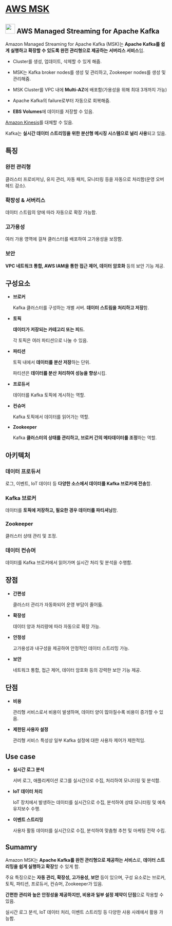 # [AWS MSK](https://aws.amazon.com/ko/msk/)

## <img src = "https://github.com/user-attachments/assets/307d80d0-4ba0-4fd8-b8d8-824a827b334f" width = "30" height = "30"> AWS Managed Streaming for Apache Kafka

Amazon Managed Streaming for Apache Kafka (MSK)는 **Apache Kafka를 쉽게 실행하고 확장할 수 있도록 완전 관리형으로 제공하는 서버리스 서비스**임. 

* Cluster를 생성, 업데이트, 삭제할 수 있게 해줌.

* MSK는 Kafka broker nodes를 생성 및 관리하고, Zookeeper nodes를 생성 및 관리해줌.

* MSK Cluster를 VPC 내에 **Multi-AZ**에 배포함(가용성을 위해 최대 3개까지 가능)

* Apache Kafka의 failure로부터 자동으로 회복해줌.

* **EBS Volumes**에 데이터를 저장할 수 있음.

[Amazon Kinesis](https://github.com/LeeWooJung/AWS-SAA-C03/tree/main/8.%20Integration%20%26%20Messaging/8-4.%20AWS%20Kinesis)를 대체할 수 있음.

Kafka는 **실시간 데이터 스트리밍을 위한 분산형 메시징 시스템으로 널리 사용**되고 있음.

## 특징

### 완전 관리형

클러스터 프로비저닝, 유지 관리, 자동 패치, 모니터링 등을 자동으로 처리함(운영 오버헤드 감소).

### 확장성 & 서버리스

데이터 스트림의 양에 따라 자동으로 확장 가능함.

### 고가용성

여러 가용 영역에 걸쳐 클러스터를 배포하여 고가용성을 보장함.

### 보안

**VPC 네트워크 통합, AWS IAM을 통한 접근 제어, 데이터 암호화** 등의 보안 기능 제공.

## 구성요소

* **브로커**

    Kafka 클러스터를 구성하는 개별 서버. **데이터 스트림을 처리하고 저장**함.

* **토픽**

    **데이터가 저장되는 카테고리 또는 피드**. 
    
    각 토픽은 여러 파티션으로 나눌 수 있음.

* **파티션**

    토픽 내에서 **데이터를 분산 저장**하는 단위. 
    
    파티션은 **데이터를 분산 처리하여 성능을 향상**시킴.

* **프로듀서**

    데이터를 Kafka 토픽에 게시하는 역할.

* **컨슈머**

    Kafka 토픽에서 데이터를 읽어가는 역할.

* **Zookeeper**

    Kafka **클러스터의 상태를 관리하고, 브로커 간의 메타데이터를 조정**하는 역할.

## 아키텍처

### 데이터 프로듀서

로그, 이벤트, IoT 데이터 등 **다양한 소스에서 데이터를 Kafka 브로커에 전송**함.

### Kafka 브로커

데이터를 **토픽에 저장하고, 필요한 경우 데이터를 파티셔닝**함.

### Zookeeper

클러스터 상태 관리 및 조정.

### 데이터 컨슈머

데이터를 Kafka 브로커에서 읽어가며 실시간 처리 및 분석을 수행함.

## 장점

* **간편성**

    클러스터 관리가 자동화되어 운영 부담이 줄어듦.

* **확장성**

    데이터 양과 처리량에 따라 자동으로 확장 가능.

* **안정성**

    고가용성과 내구성을 제공하여 안정적인 데이터 스트리밍 가능.

* **보안**

    네트워크 통합, 접근 제어, 데이터 암호화 등의 강력한 보안 기능 제공.

## 단점

* **비용**

    관리형 서비스로서 비용이 발생하며, 데이터 양이 많아질수록 비용이 증가할 수 있음.

* **제한된 사용자 설정**

    관리형 서비스 특성상 일부 Kafka 설정에 대한 사용자 제어가 제한적임.

## Use case

* **실시간 로그 분석**

    서버 로그, 애플리케이션 로그를 실시간으로 수집, 처리하여 모니터링 및 분석함.

* **IoT 데이터 처리**

    IoT 장치에서 발생하는 데이터를 실시간으로 수집, 분석하여 상태 모니터링 및 예측 유지보수 수행.

* **이벤트 스트리밍**

    사용자 활동 데이터를 실시간으로 수집, 분석하여 맞춤형 추천 및 마케팅 전략 수립.

## Sumamry

Amazon MSK는 **Apache Kafka를 완전 관리형으로 제공하는 서비스**로, **데이터 스트리밍을 쉽게 실행하고 확장**할 수 있게 함.

주요 특징으로는 **자동 관리, 확장성, 고가용성, 보안** 등이 있으며, 구성 요소로는 브로커, 토픽, 파티션, 프로듀서, 컨슈머, Zookeeper가 있음. 

**간편한 관리와 높은 안정성을 제공하지만, 비용과 일부 설정 제약이 단점**으로 작용할 수 있음.

실시간 로그 분석, IoT 데이터 처리, 이벤트 스트리밍 등 다양한 사용 사례에서 활용 가능함.






